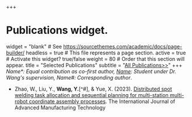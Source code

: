 +++
# Publications widget.
widget = "blank"  # See https://sourcethemes.com/academic/docs/page-builder/
headless = true  # This file represents a page section.
active = true  # Activate this widget? true/false
weight = 80  # Order that this section will appear.
title = "Selected Publications"
subtitle = "[All Publications>>](./allpublications)"
+++
_Name*: Equal contribution as co-first author, <ins>Name</ins>: Student under Dr. Wang's supervision, Name#: Corresponding author_.
* Zhao, W., Liu, Y., **Wang, Y.**[^#], & Yue, X. (2023). [Distributed spot welding task allocation and sequential planning for multi-station multi-robot coordinate assembly processes](https://link.springer.com/article/10.1007/s00170-023-11750-1). The International Journal of Advanced Manufacturing Technology


